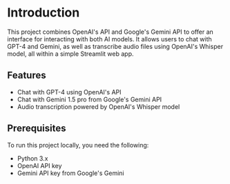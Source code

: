 # **Introduction**

This project combines OpenAI's API and Google's Gemini API to offer an interface for interacting with both AI models. It allows users to chat with GPT-4 and Gemini, as well as transcribe audio files using OpenAI's Whisper model, all within a simple Streamlit web app.

## **Features**

- Chat with GPT-4 using OpenAI's API
- Chat with Gemini 1.5 pro from Google's Gemini API
- Audio transcription powered by OpenAI's Whisper model

## **Prerequisites**

To run this project locally, you need the following:

- Python 3.x
- OpenAI API key
- Gemini API key from Google's Gemini
